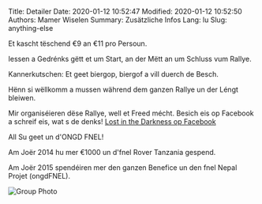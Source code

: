 Title: Detailer
Date: 2020-01-12 10:52:47
Modified: 2020-01-12 10:52:50
Authors: Mamer Wiselen
Summary: Zusätzliche Infos
Lang: lu
Slug: anything-else


Et kascht tëschend €9 an €11 pro Persoun.

Iessen a Gedrénks gëtt et um Start, an der Mëtt an um Schluss vum Rallye.

Kannerkutschen: Et geet biergop, biergof a vill duerch de Besch.

Hënn si wëllkomm a mussen während dem ganzen Rallye un der Léngt bleiwen.

Mir organiséieren dëse Rallye, well et Freed mécht. Besich eis op Facebook a
schreif eis, wat s de denks!  [Lost in the Darkness op
Facebook](https://www.facebook.com/pages/Lost-in-the-Darkness/320383008025958)

All Su geet un d'ONGD FNEL!

Am Joër 2014 hu mer €1000 un d'fnel Rover Tanzania gespend.

Am Joër 2015 spendéiren mer den ganzen Benefice un den fnel Nepal Projet
(ongdFNEL).

![Group Photo](/static/images/gruppefoto.jpg)
